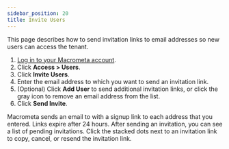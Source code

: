 ```yaml
---
sidebar_position: 20
title: Invite Users
---
```


This page describes how to send invitation links to email addresses so new users can access the tenant.

1. [Log in to your Macrometa account](https://auth-play.macrometa.io/).
1. Click **Access > Users**.
1. Click **Invite Users**.
1. Enter the email address to which you want to send an invitation link.
1. (Optional) Click **Add User** to send additional invitation links, or click the gray icon to remove an email address from the list.
1. Click **Send Invite**.

Macrometa sends an email to with a signup link to each address that you entered. Links expire after 24 hours.
After sending an invitation, you can see a list of pending invitations. Click the stacked dots next to an invitation link to copy, cancel, or resend the invitation link.
